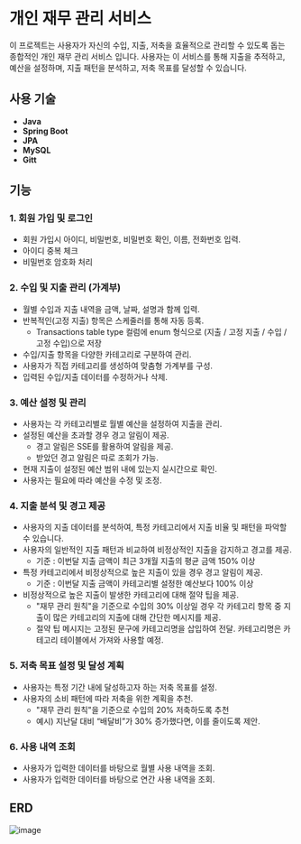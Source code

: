 # 개인 재무 관리 서비스

이 프로젝트는 사용자가 자신의 수입, 지출, 저축을 효율적으로 관리할 수 있도록 돕는 종합적인 개인 재무 관리 서비스 입니다. 사용자는 이 서비스를 통해 지출을 추적하고, 예산을 설정하며, 지출 패턴을 분석하고, 저축 목표를 달성할 수 있습니다.

## 사용 기술
- **Java**
- **Spring Boot**
- **JPA**
- **MySQL**
- **Gitt**


## 기능

### 1. 회원 가입 및 로그인
  - 회원 가입시 아이디, 비밀번호, 비밀번호 확인, 이름, 전화번호 입력.
  - 아이디 중복 체크
  - 비밀번호 암호화 처리

### 2. 수입 및 지출 관리 (가계부) 
  - 월별 수입과 지출 내역을 금액, 날짜, 설명과 함께 입력.
  - 반복적인(고정 지출) 항목은 스케줄러를 통해 자동 등록.
    - Transactions table type 컬럼에 enum 형식으로 (지출 / 고정 지출 / 수입 / 고정 수입)으로 저장 
  - 수입/지출 항목을 다양한 카테고리로 구분하여 관리. 
  - 사용자가 직접 카테고리를 생성하여 맞춤형 가계부를 구성.
  - 입력된 수입/지출 데이터를 수정하거나 삭제.

### 3. 예산 설정 및 관리
  - 사용자는 각 카테고리별로 월별 예산을 설정하여 지출을 관리.
  - 설정된 예산을 초과할 경우 경고 알림이 제공.
    - 경고 알림은 SSE를 활용하여 알림을 제공.
    - 받았던 경고 알림은 따로 조회가 가능.
  - 현재 지출이 설정된 예산 범위 내에 있는지 실시간으로 확인. 
  - 사용자는 필요에 따라 예산을 수정 및 조정.

### 4. 지출 분석 및 경고 제공
  - 사용자의 지출 데이터를 분석하여, 특정 카테고리에서 지출 비율 및 패턴을 파악할 수 있습니다.
  - 사용자의 일반적인 지출 패턴과 비교하여 비정상적인 지출을 감지하고 경고를 제공.
    - 기준 : 이번달 지출 금액이 최근 3개월 지출의 평균 금액 150% 이상
  - 특정 카테고리에서 비정상적으로 높은 지출이 있을 경우 경고 알림이 제공.
    - 기준 : 이번달 지출 금액이 카테고리별 설정한 예산보다 100% 이상
  - 비정상적으로 높은 지출이 발생한 카테고리에 대해 절약 팁을 제공.  
    - "재무 관리 원칙"을 기준으로 수입의 30% 이상일 경우 각 카테고리 항목 중 지출이 많은 카테고리의 지출에 대해 간단한 메시지를 제공.
    - 절약 팁 메시지는 고정된 문구에 카테고리명을 삽입하여 전달. 카테고리명은 카테고리 테이블에서 가져와 사용할 예정.

### 5. 저축 목표 설정 및 달성 계획
  - 사용자는 특정 기간 내에 달성하고자 하는 저축 목표를 설정.
  - 사용자의 소비 패턴에 따라 저축을 위한 계획을 추천.
    - "재무 관리 원칙"을 기준으로 수입의 20% 저축하도록 추천
    - 예시) 지난달 대비 “배달비”가 30% 증가했다면, 이를 줄이도록 제안.

### 6. 사용 내역 조회
  - 사용자가 입력한 데이터를 바탕으로 월별 사용 내역을 조회.
  - 사용자가 입력한 데이터를 바탕으로 연간 사용 내역을 조회.

## ERD
![image](https://github.com/user-attachments/assets/df8f830b-9cba-4710-88e4-666820ec73fd)


